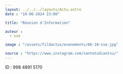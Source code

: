 ```yaml
---
layout: ../../../layouts/Actu.astro
date : "10-06-2024 23:00"

title: "Réunion d'Information"

auteur :
  - sse

image : "/assets/fildactus/evenements/06-10-sse.jpg"

source : "https://www.instagram.com/santetudiantsu/"
---
```


ID : 998 4891 5170